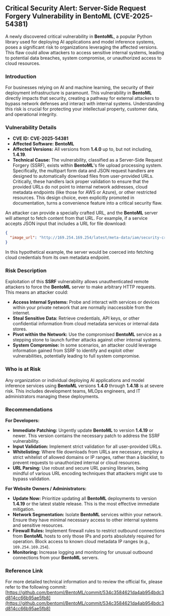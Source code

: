 ## Critical Security Alert: Server-Side Request Forgery Vulnerability in BentoML (CVE-2025-54381)

A newly discovered critical vulnerability in **BentoML**, a popular Python library used for deploying AI applications and model inference systems, poses a significant risk to organizations leveraging the affected versions. This flaw could allow attackers to access sensitive internal systems, leading to potential data breaches, system compromise, or unauthorized access to cloud resources.

### Introduction
For businesses relying on AI and machine learning, the security of their deployment infrastructure is paramount. This vulnerability in **BentoML** directly impacts that security, creating a pathway for external attackers to bypass network defenses and interact with internal systems. Understanding this risk is crucial for protecting your intellectual property, customer data, and operational integrity.

### Vulnerability Details

*   **CVE ID:** **CVE-2025-54381**
*   **Affected Software:** **BentoML**
*   **Affected Versions:** All versions from **1.4.0** up to, but not including, **1.4.19**.
*   **Technical Cause:** The vulnerability, classified as a Server-Side Request Forgery (SSRF), exists within **BentoML**'s file upload processing system. Specifically, the multipart form data and JSON request handlers are designed to automatically download files from user-provided URLs. Critically, these handlers lack proper validation to ensure that the provided URLs do not point to internal network addresses, cloud metadata endpoints (like those for AWS or Azure), or other restricted resources. This design choice, even explicitly promoted in documentation, turns a convenience feature into a critical security flaw.

An attacker can provide a specially crafted URL, and the **BentoML** server will attempt to fetch content from that URL. For example, if a service accepts JSON input that includes a URL for file download:

```json
{
  "image_url": "http://169.254.169.254/latest/meta-data/iam/security-credentials/production-role"
}
```

In this hypothetical example, the server would be coerced into fetching cloud credentials from its own metadata endpoint.

### Risk Description
Exploitation of this **SSRF** vulnerability allows unauthenticated remote attackers to force the **BentoML** server to make arbitrary HTTP requests. This means an attacker could:
*   **Access Internal Systems:** Probe and interact with services or devices within your private network that are normally inaccessible from the internet.
*   **Steal Sensitive Data:** Retrieve credentials, API keys, or other confidential information from cloud metadata services or internal data stores.
*   **Pivot within the Network:** Use the compromised **BentoML** service as a stepping stone to launch further attacks against other internal systems.
*   **System Compromise:** In some scenarios, an attacker could leverage information gained from SSRF to identify and exploit other vulnerabilities, potentially leading to full system compromise.

### Who is at Risk
Any organization or individual deploying AI applications and model inference services using **BentoML** versions **1.4.0** through **1.4.18** is at severe risk. This includes development teams, MLOps engineers, and IT administrators managing these deployments.

### Recommendations

**For Developers:**
*   **Immediate Patching:** Urgently update **BentoML** to version **1.4.19** or newer. This version contains the necessary patch to address the SSRF vulnerability.
*   **Input Validation:** Implement strict validation for all user-provided URLs.
*   **Whitelisting:** Where file downloads from URLs are necessary, employ a strict whitelist of allowed domains or IP ranges, rather than a blacklist, to prevent requests to unauthorized internal or cloud resources.
*   **URL Parsing:** Use robust and secure URL parsing libraries, being mindful of various URL encoding techniques that attackers might use to bypass validation.

**For Website Owners / Administrators:**
*   **Update Now:** Prioritize updating all **BentoML** deployments to version **1.4.19** or the latest stable release. This is the most effective immediate mitigation.
*   **Network Segmentation:** Isolate **BentoML** services within your network. Ensure they have minimal necessary access to other internal systems and sensitive resources.
*   **Firewall Rules:** Implement firewall rules to restrict outbound connections from **BentoML** hosts to only those IPs and ports absolutely required for operation. Block access to known cloud metadata IP ranges (e.g., `169.254.169.254`).
*   **Monitoring:** Increase logging and monitoring for unusual outbound connections from your **BentoML** servers.

### Reference Link
For more detailed technical information and to review the official fix, please refer to the following commit:
[https://github.com/bentoml/BentoML/commit/534c3584621da4ab954bdc3d814cc66b95ae5fb8](https://github.com/bentoml/BentoML/commit/534c3584621da4ab954bdc3d814cc66b95ae5fb8)